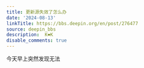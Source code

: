 ```yaml
---
title: 更新源失效了怎么办
date: '2024-08-13'
linkTitle: https://bbs.deepin.org/en/post/276477
source: deepin_bbs
description:  K❤️K 
disable_comments: true
---
```

今天早上突然发现无法
